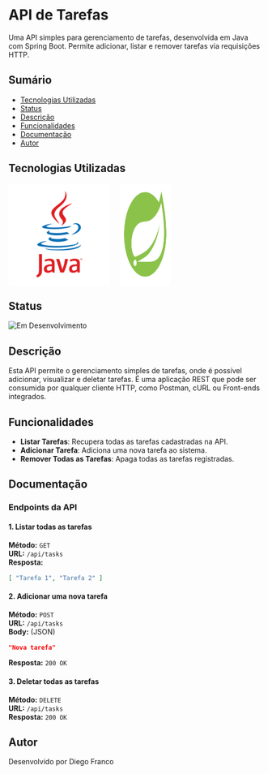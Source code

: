 # API de Tarefas

Uma API simples para gerenciamento de tarefas, desenvolvida em Java com Spring Boot. Permite adicionar, listar e remover tarefas via requisições HTTP.

## Sumário

- [Tecnologias Utilizadas](#tecnologias-utilizadas)
- [Status](#status)
- [Descrição](#descrição)
- [Funcionalidades](#funcionalidades)
- [Documentação](#documentacao)
- [Autor](#autor)

## Tecnologias Utilizadas

<div style="display: flex; flex-direction: row;">
  <div style="margin-right: 20px; display: flex; justify-content: flex-start;">
    <img src="images/java.png" alt="Logo Java" width="200"/>
  </div>
  <div style="margin-right: 20px; display: flex; justify-content: flex-start;">
    <img src="images/springboot.png" alt="Logo Spring Boot" width="100"/>
  </div>
</div>

## Status

![Em Desenvolvimento](http://img.shields.io/static/v1?label=STATUS&message=EM%20DESENVOLVIMENTO&color=RED&style=for-the-badge)

## Descrição

Esta API permite o gerenciamento simples de tarefas, onde é possível adicionar, visualizar e deletar tarefas. É uma aplicação REST que pode ser consumida por qualquer cliente HTTP, como Postman, cURL ou Front-ends integrados.

## Funcionalidades

- **Listar Tarefas**: Recupera todas as tarefas cadastradas na API.
- **Adicionar Tarefa**: Adiciona uma nova tarefa ao sistema.
- **Remover Todas as Tarefas**: Apaga todas as tarefas registradas.

## Documentação

### Endpoints da API

#### **1. Listar todas as tarefas**
**Método:** `GET`  
**URL:** `/api/tasks`  
**Resposta:**
```json
[ "Tarefa 1", "Tarefa 2" ]
```

#### **2. Adicionar uma nova tarefa**
**Método:** `POST`  
**URL:** `/api/tasks`  
**Body:** (JSON)
```json
"Nova tarefa"
```
**Resposta:** `200 OK`

#### **3. Deletar todas as tarefas**
**Método:** `DELETE`  
**URL:** `/api/tasks`  
**Resposta:** `200 OK`

## Autor

Desenvolvido por Diego Franco

